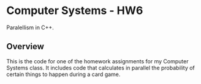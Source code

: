 # Computer Systems - HW6
Paralellism in C++.

## Overview

This is the code for one of the homework assignments for my Computer Systems class. It includes code that calculates in parallel the probability of certain things to happen during a card game.
